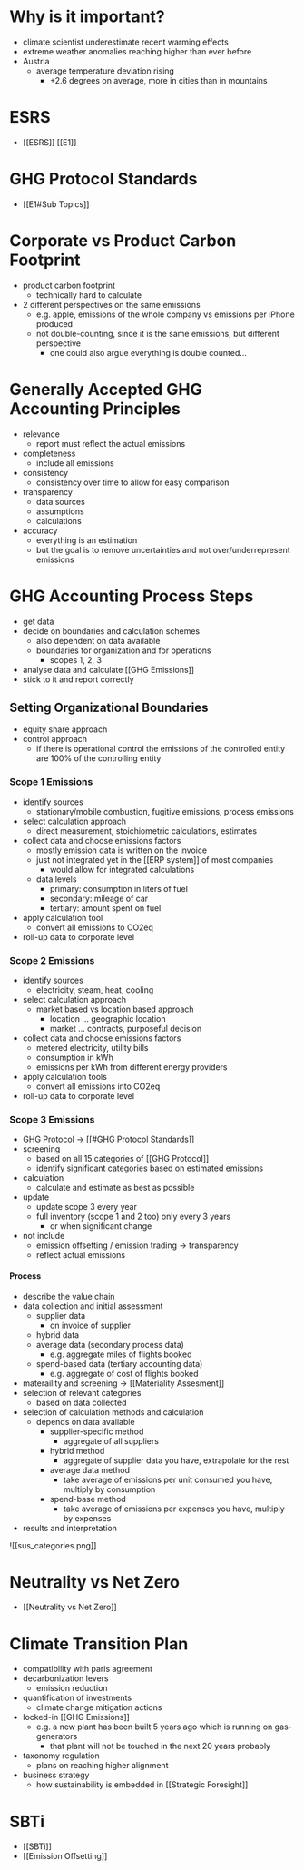 # Why is it important?
- climate scientist underestimate recent warming effects
- extreme weather anomalies reaching higher than ever before
- Austria
	- average temperature deviation rising 
		- +2.6 degrees on average, more in cities than in mountains

# ESRS
- [[ESRS]] [[E1]]

# GHG Protocol Standards
- [[E1#Sub Topics]]

# Corporate vs Product Carbon Footprint
- product carbon footprint
	- technically hard to calculate
- 2 different perspectives on the same emissions
	- e.g. apple, emissions of the whole company vs emissions per iPhone produced
	- not double-counting, since it is the same emissions, but different perspective
		- one could also argue everything is double counted...

# Generally Accepted GHG Accounting Principles
- relevance
	- report must reflect the actual emissions
- completeness
	- include all emissions
- consistency
	- consistency over time to allow for easy comparison
- transparency
	- data sources
	- assumptions
	- calculations
- accuracy
	- everything is an estimation
	- but the goal is to remove uncertainties and not over/underrepresent emissions

# GHG Accounting Process Steps
- get data
- decide on boundaries and calculation schemes
	- also dependent on data available
	- boundaries for organization and for operations
		- scopes 1, 2, 3 
- analyse data and calculate [[GHG Emissions]]
- stick to it and report correctly

## Setting Organizational Boundaries
- equity share approach
- control approach
	- if there is operational control the emissions of the controlled entity are 100% of the controlling entity

### Scope 1 Emissions
- identify sources
	- stationary/mobile combustion, fugitive emissions, process emissions
- select calculation approach
	- direct measurement, stoichiometric calculations, estimates
- collect data and choose emissions factors
	- mostly emission data is written on the invoice
	- just not integrated yet in the [[ERP system]] of most companies
		- would allow for integrated calculations
	- data levels
		- primary: consumption in liters of fuel
		- secondary: mileage of car
		- tertiary: amount spent on fuel
- apply calculation tool
	- convert all emissions to CO2eq
- roll-up data to corporate level

### Scope 2 Emissions
- identify sources
	- electricity, steam, heat, cooling
- select calculation approach
	- market based vs location based approach	
		- location ... geographic location
		- market ... contracts, purposeful decision
- collect data and choose emissions factors
	- metered electricity, utility bills
	- consumption in kWh
	- emissions per kWh from different energy providers
- apply calculation tools
	- convert all emissions into CO2eq
- roll-up data to corporate level

### Scope 3 Emissions
- GHG Protocol -> [[#GHG Protocol Standards]]
- screening
	- based on all 15 categories of [[GHG Protocol]]
	- identify significant categories based on estimated emissions
- calculation
	- calculate and estimate as best as possible
- update
	- update scope 3 every year
	- full inventory (scope 1 and 2 too) only every 3 years
		- or when significant change
- not include
	- emission offsetting / emission trading -> transparency
	- reflect actual emissions
#### Process
- describe the value chain
- data collection and initial assessment
	- supplier data
		- on invoice of supplier
	- hybrid data
	- average data (secondary process data)
		- e.g. aggregate miles of flights booked
	- spend-based data (tertiary accounting data)
		- e.g. aggregate of cost of flights booked
- materaility and screening -> [[Materiality Assesment]]
- selection of relevant categories
	- based on data collected
- selection of calculation methods and calculation
	- depends on data available
		- supplier-specific method
			- aggregate of all suppliers
		- hybrid method
			- aggregate of supplier data you have, extrapolate for the rest
		- average data method
			- take average of emissions per unit consumed you have, multiply by consumption 
		- spend-base method
			- take average of emissions per expenses you have, multiply by expenses
- results and interpretation

![[sus_categories.png]]

# Neutrality vs Net Zero
- [[Neutrality vs Net Zero]]

# Climate Transition Plan
- compatibility with paris agreement
- decarbonization levers
	- emission reduction
- quantification of investments
	- climate change mitigation actions
- locked-in [[GHG Emissions]]
	- e.g. a new plant has been built 5 years ago which is running on gas-generators
		- that plant will not be touched in the next 20 years probably
- taxonomy regulation
	- plans on reaching higher alignment
- business strategy
	- how sustainability is embedded in [[Strategic Foresight]]

# SBTi
- [[SBTi]]
- [[Emission Offsetting]] 


